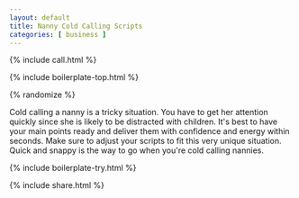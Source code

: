 ```yaml
---
layout: default
title: Nanny Cold Calling Scripts
categories: [ business ]
---
```


{% include call.html %}

{% include boilerplate-top.html %}


{% randomize %}

Cold calling a nanny is a tricky situation. You have to get her attention quickly since she is likely to be distracted with children. It's best to have your main points ready and deliver them with confidence and energy within seconds. Make sure to adjust your scripts to fit this very unique situation. Quick and snappy is the way to go when you're cold calling nannies.

{% include boilerplate-try.html %}

{% include share.html %}